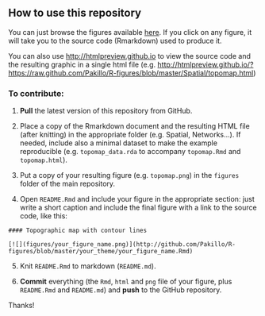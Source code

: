 
## How to use this repository

You can just browse the figures available [here](http://github.com/Pakillo/R-figures). If you click on any figure, it will take you to the source code (Rmarkdown) used to produce it.

You can also use http://htmlpreview.github.io to view the source code and the resulting graphic in a single html file (e.g. http://htmlpreview.github.io/?https://raw.github.com/Pakillo/R-figures/blob/master/Spatial/topomap.html)


### To contribute:

1. **Pull** the latest version of this repository from GitHub.

2. Place a copy of the Rmarkdown document and the resulting HTML file (after knitting) in the appropriate folder (e.g. Spatial, Networks...). If needed, include also a minimal dataset to make the example reproducible (e.g. `topomap_data.rda` to accompany `topomap.Rmd` and `topomap.html`).

3. Put a copy of your resulting figure (e.g. `topomap.png`) in the `figures` folder of the main repository.

4. Open `README.Rmd` and include your figure in the appropriate section: just write a short caption and include the final figure with a link to the source code, like this:

`#### Topographic map with contour lines`

`[![](figures/your_figure_name.png)](http://github.com/Pakillo/R-figures/blob/master/your_theme/your_figure_name.Rmd)`
    
5. Knit `README.Rmd` to markdown (`README.md`).
    
6. **Commit** everything (the `Rmd`, `html` and `png` file of your figure, plus `README.Rmd` and `README.md`) and **push**  to the GitHub repository.

Thanks!


